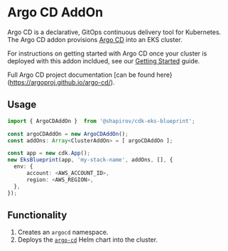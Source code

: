 # Argo CD AddOn

Argo CD is a declarative, GitOps continuous delivery tool for Kubernetes. The Argo CD addon provisions [Argo CD](https://argoproj.github.io/argo-cd/) into an EKS cluster.

For instructions on getting started with Argo CD once your cluster is deployed with this addon incldued, see our [Getting Started](/getting-started/#deploy-workloads-with-argocd) guide.

Full Argo CD project documentation [can be found here}(https://argoproj.github.io/argo-cd/).

## Usage

```typescript
import { ArgoCDAddOn }  from '@shapirov/cdk-eks-blueprint';

const argoCDAddOn = new ArgoCDAddOn();
const addOns: Array<ClusterAddOn> = [ argoCDAddOn ];

const app = new cdk.App();
new EksBlueprint(app, 'my-stack-name', addOns, [], {
  env: {    
      account: <AWS_ACCOUNT_ID>,
      region: <AWS_REGION>,
  },
});
```

## Functionality

1. Creates an `argocd` namespace.
2. Deploys the [`argo-cd`](https://argoproj.github.io/argo-helm) Helm chart into the cluster.


